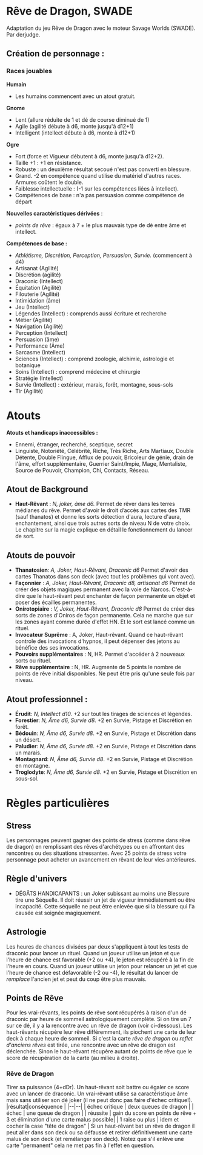 # Rêve de Dragon, SWADE

Adaptation du jeu Rêve de Dragon avec le moteur Savage Worlds (SWADE).  
Par derjudge.


## Création de personnage :

### Races jouables

**Humain** 
  * Les humains commencent avec un atout gratuit.

**Gnome** 
  * Lent (allure réduite de 1 et dé de course diminué de 1)
  * Agile (agilité débute à d6, monte jusqu'à d12+1) 
  * Intelligent (intellect débute à d6, monte à d12+1)

**Ogre** 
  * Fort (force et Vigueur débutent à d6, monte jusqu'à d12+2). 
  * Taille +1 : +1 en résistance. 
  * Robuste : un deuxième résultat secoué n'est pas converti en blessure.
  * Grand. -2 en compétence quand utilise du matériel d'autres races. Armures coûtent le double.
  * Faiblesse intellectuelle : (-1 sur les compétences liées à intellect). 
  * Compétences de base : n'a pas persuasion comme compétence de départ

**Nouvelles caractéristiques dérivées** :
 * *points de rêve* : égaux à 7 + le plus mauvais type de dé entre âme et intellect.

 **Compétences de base :** 
  * *Athlétisme, Discrétion, Perception, Persuasion, Survie.* (commencent à d4)
  * Artisanat (Agilité)
  * Discrétion (agilité)
  * Draconic (Intellect)
  * Équitation (Agilité)
  * Filouterie (Agilité)
  * Intimidation (âme)
  * Jeu (Intellect)
  * Légendes (Intellect) : comprends aussi écriture et recherche
  * Métier (Agilité)
  * Navigation (Agilité)
  * Perception (Intellect)
  * Persuasion (âme)
  * Performance (Âme)
  * Sarcasme (Intellect) 
  * Sciences (Intellect) : comprend zoologie, alchimie, astrologie et botanique
  * Soins (Intellect) : comprend médecine et chirurgie
  * Stratégie (Intellect)
  * Survie (Intellect) :  extérieur, marais, forêt, montagne, sous-sols
  * Tir (Agilité)

# Atouts
**Atouts et handicaps inaccessibles :** 
- Ennemi, étranger, recherché, sceptique, secret
- Linguiste, Notoriété, Célébrité, Riche, Très Riche, Arts Martiaux, Double Détente, Double Flingue, Afflux de pouvoir, Bricoleur de génie, drain de l'âme, effort supplémentaire, Guerrier Saint/Impie, Mage, Mentaliste, Source de Pouvoir, Champion, Chi, Contacts, Réseau.

## Atout de Background

  * **Haut-Rêvant** : *N, joker, âme d6.* Permet de rêver dans les terres médianes du rêve. Permet d'avoir le droit d’accès aux cartes des TMR (sauf thanatos) et donne les sorts détection d'aura, lecture d'aura, enchantement, ainsi que trois autres sorts de niveau N de votre choix. Le chapitre sur la magie explique en détail le fonctionnement du lancer de sort.

## Atouts de pouvoir
  * **Thanatosien**: *A, Joker, Haut-Rêvant, Draconic d6* Permet d'avoir des cartes Thanatos dans son deck (avec tout les problèmes qui vont avec).
  * **Façonnier** :  *A, Joker, Haut-Rêvant, Draconic d8, artisanat d6* Permet de créer des objets magiques permanent avec la voie de Narcos. C'est-à-dire que le haut-rêvant peut enchanter de façon permanente un objet et poser des écailles permanentes.
  * **Onirotopiaire** :  *V, Joker, Haut-Rêvant, Draconic d8* Permet de créer des sorts de zones d'Oniros de façon permanente. Cela ne marche que sur les zones ayant comme durée d'effet HN. Et le sort est lancé comme un rituel.
  * **Invocateur Suprême** : A, Joker, Haut-rêvant. Quand ce haut-rêvant controle des invocations d'hypnos, il peut dépenser des jetons au bénéfice des ses invocations. 
  * **Pouvoirs supplémentaires** : N, HR. Permet d'accéder à 2 nouveaux sorts ou rituel. 
  * **Rêve supplémentaire** : N, HR. Augmente de 5 points le nombre de points de rêve initial disponibles. Ne peut être pris qu'une seule fois par niveau.
 
## Atout professionnel :

  * **Érudit**: *N, Intellect d10.* +2 sur tout les tirages de sciences et légendes.
  * **Forestier**:  *N, Âme d6, Survie d8*.  +2 en Survie, Pistage et Discrétion en forêt.
  * **Bédouin**:  *N, Âme d6, Survie d8*.  +2 en Survie, Pistage et Discrétion dans un désert.
  * **Paludier**:  *N, Âme d6, Survie d8*.  +2 en Survie, Pistage et Discrétion dans un marais.
  * **Montagnard**:  *N, Âme d6, Survie d8*.  +2 en Survie, Pistage et Discrétion en montagne.
  * **Troglodyte**:  *N, Âme d6, Survie d8*.  +2 en Survie, Pistage et Discrétion en sous-sol.

# Règles particulières

## Stress
Les personnages peuvent gagner des points de stress (comme dans rêve de dragon) en remplissant des rêves d'archétypes ou en affrontant des rencontres ou des situations stressantes. Avec 25 points de stress votre personnage peut acheter un avancement en rêvant de leur vies antérieures.

## Règle d'univers
  * DÉGÂTS HANDICAPANTS : un Joker subissant au moins une Blessure tire une Séquelle. Il doit réussir un jet de vigueur immédiatement ou être incapacité. Cette séquelle ne peut être enlevée que si la blessure qui l'a causée est soignée magiquement.

## Astrologie
Les heures de chances divisées par deux s'appliquent à tout les tests de draconic pour lancer un rituel. Quand un joueur utilise un jeton et que l'heure de chance est favorable (+2 ou +4), le jeton est récupéré à la fin de l'heure en cours. Quand un joueur utilise un jeton pour relancer un jet et que l'heure de chance est défavorable (-2 ou -4), le résultat du lancer de *remplace* l'ancien jet et peut du coup être plus mauvais.

## Points de Rêve
Pour les vrai-rêvants, les points de rêve sont récupérés à raison d'un dé draconic par heure de sommeil astrologiquement complète. Si on tire un 7 sur ce dé, il y a la rencontre avec un rêve de dragon (voir ci-dessous).
Les haut-rêvants récupère leur rêve différemment, ils piochent une carte de leur deck à chaque heure de sommeil. Si c'est la carte *rêve de dragon* ou *reflet d'anciens rêves* est tirée, une rencontre avec un rêve de dragon est déclenchée. Sinon le haut-rêvant récupère autant de points de rêve que le score de récupération de la carte (au milieu à droite).

### Rêve de Dragon
Tirer sa puissance (4+dDr). Un haut-rêvant soit battre ou égaler ce score avec un lancer de draconic. Un vrai-rêvant utilise sa caractéristique âme mais sans utiliser son dé joker (il ne peut donc pas faire d'échec critique!).
|résultat|conséquence  |
|--|--|
| échec critique | deux queues de dragon  |
| échec | une queue de dragon |
| réussite | gain du score en points de rêve + 3 et élimination d'une carte malus possible|
| 1 raise ou plus | idem et cocher la case "tête de dragon" |
Si un haut-rêvant bat un rêve de dragon il peut aller dans son deck ou sa défausse et retirer définitivement une carte malus de son deck (et remélanger son deck). Notez que s'il enlève une carte "permanent" cela ne met pas fin à l'effet en question.



